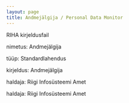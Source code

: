 ```yaml
---
layout: page
title: Andmejälgija / Personal Data Monitor
---
```

<section class='RIHA' itemscope itemtype="http://meta.ria.ee/Komponent">

  <p>RIHA kirjeldusfail</p>

  <p>nimetus: <span itemprop="nimetus">Andmejälgija</span></p>

  <p>tüüp: <span itemprop="komponendityyp">Standardlahendus</span></p>

  <p>kirjeldus: <span itemprop="kirjeldus">Andmejälgija</span></p>

  <p>haldaja: <span itemprop="haldaja">Riigi Infosüsteemi Amet</span></p>

  <p>haldaja: <span itemprop="staatus">Riigi Infosüsteemi Amet</span></p>

</section>
